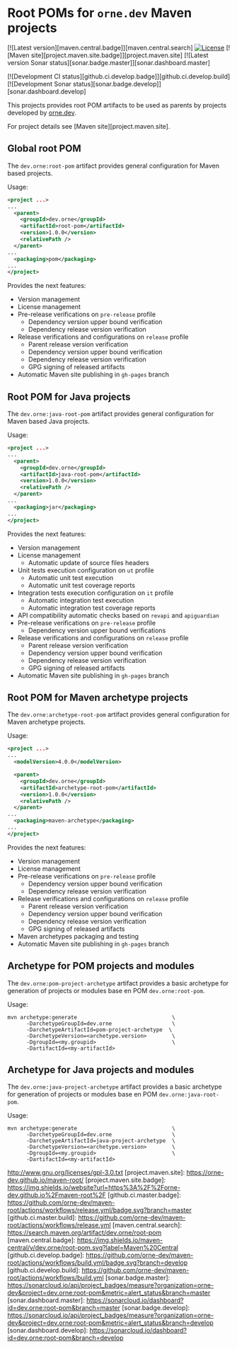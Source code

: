 # Root POMs for `orne.dev` Maven projects

[![Latest version][maven.central.badge]][maven.central.search]
[![License][project.license.badge]][project.license]
[![Maven site][project.maven.site.badge]][project.maven.site]
[![Latest version Sonar status][sonar.badge.master]][sonar.dashboard.master]

[![Development CI status][github.ci.develop.badge]][github.ci.develop.build]
[![Development Sonar status][sonar.badge.develop]][sonar.dashboard.develop]

This projects provides root POM artifacts to be used as parents by projects
developed by [orne.dev][orne.dev].

For project details see [Maven site][project.maven.site].

## Global root POM

The `dev.orne:root-pom` artifact provides general configuration for
Maven based projects.

Usage:

```xml
<project ...>
...
  <parent>
    <groupId>dev.orne</groupId>
    <artifactId>root-pom</artifactId>
    <version>1.0.0</version>
    <relativePath />
  </parent>
...
  <packaging>pom</packaging>
...
</project>
```

Provides the next features:

- Version management
- License management
- Pre-release verifications on `pre-release` profile
    - Dependency version upper bound verification
    - Dependency release version verification
- Release verifications and configurations on `release` profile
    - Parent release version verification
    - Dependency version upper bound verification
    - Dependency release version verification
    - GPG signing of released artifacts
- Automatic Maven site publishing in `gh-pages` branch

## Root POM for Java projects

The `dev.orne:java-root-pom` artifact provides general configuration for
Maven based Java projects.

Usage:

```xml
<project ...>
...
  <parent>
    <groupId>dev.orne</groupId>
    <artifactId>java-root-pom</artifactId>
    <version>1.0.0</version>
    <relativePath />
  </parent>
...
  <packaging>jar</packaging>
...
</project>
```

Provides the next features:

- Version management
- License management
    - Automatic update of source files headers
- Unit tests execution configuration on `ut` profile
    - Automatic unit test execution
    - Automatic unit test coverage reports
- Integration tests execution configuration on `it` profile
    - Automatic integration test execution
    - Automatic integration test coverage reports
- API compatibility automatic checks based on `revapi` and `apiguardian`
- Pre-release verifications on `pre-release` profile
    - Dependency version upper bound verifications
- Release verifications and configurations on `release` profile
    - Parent release version verification
    - Dependency version upper bound verification
    - Dependency release version verification
    - GPG signing of released artifacts
- Automatic Maven site publishing in `gh-pages` branch

## Root POM for Maven archetype projects

The `dev.orne:archetype-root-pom` artifact provides general configuration
for Maven archetype projects.

Usage:

```xml
<project ...>
...
  <modelVersion>4.0.0</modelVersion>

  <parent>
    <groupId>dev.orne</groupId>
    <artifactId>archetype-root-pom</artifactId>
    <version>1.0.0</version>
    <relativePath />
  </parent>
...
  <packaging>maven-archetype</packaging>
...
</project>
```

Provides the next features:

- Version management
- License management
- Pre-release verifications on `pre-release` profile
    - Dependency version upper bound verification
    - Dependency release version verification
- Release verifications and configurations on `release` profile
    - Parent release version verification
    - Dependency version upper bound verification
    - Dependency release version verification
    - GPG signing of released artifacts
- Maven archetypes packaging and testing
- Automatic Maven site publishing in `gh-pages` branch

## Archetype for POM projects and modules

The `dev.orne:pom-project-archetype` artifact provides a basic archetype
for generation of projects or modules base en POM `dev.orne:root-pom`.

Usage:


```shell
mvn archetype:generate                              \
      -DarchetypeGroupId=dev.orne                   \
      -DarchetypeArtifactId=pom-project-archetype  \
      -DarchetypeVersion=<archetype.version>        \
      -DgroupId=<my.groupid>                        \
      -DartifactId=<my-artifactId>
```

## Archetype for Java projects and modules

The `dev.orne:java-project-archetype` artifact provides a basic archetype
for generation of projects or modules base en POM `dev.orne:java-root-pom`.

Usage:


```shell
mvn archetype:generate                              \
      -DarchetypeGroupId=dev.orne                   \
      -DarchetypeArtifactId=java-project-archetype  \
      -DarchetypeVersion=<archetype.version>        \
      -DgroupId=<my.groupid>                        \
      -DartifactId=<my-artifactId>
```

[orne.dev]: https://orne.dev
[project.license]: http://www.gnu.org/licenses/gpl-3.0.txt
[project.license.badge]: https://img.shields.io/github/license/orne-dev/maven-root
http://www.gnu.org/licenses/gpl-3.0.txt
[project.maven.site]: https://orne-dev.github.io/maven-root/
[project.maven.site.badge]: https://img.shields.io/website?url=https%3A%2F%2Forne-dev.github.io%2Fmaven-root%2F
[github.ci.master.badge]: https://github.com/orne-dev/maven-root/actions/workflows/release.yml/badge.svg?branch=master
[github.ci.master.build]: https://github.com/orne-dev/maven-root/actions/workflows/release.yml
[maven.central.search]: https://search.maven.org/artifact/dev.orne/root-pom
[maven.central.badge]: https://img.shields.io/maven-central/v/dev.orne/root-pom.svg?label=Maven%20Central
[github.ci.develop.badge]: https://github.com/orne-dev/maven-root/actions/workflows/build.yml/badge.svg?branch=develop
[github.ci.develop.build]: https://github.com/orne-dev/maven-root/actions/workflows/build.yml
[sonar.badge.master]: https://sonarcloud.io/api/project_badges/measure?organization=orne-dev&project=dev.orne:root-pom&metric=alert_status&branch=master
[sonar.dashboard.master]: https://sonarcloud.io/dashboard?id=dev.orne:root-pom&branch=master
[sonar.badge.develop]: https://sonarcloud.io/api/project_badges/measure?organization=orne-dev&project=dev.orne:root-pom&metric=alert_status&branch=develop
[sonar.dashboard.develop]: https://sonarcloud.io/dashboard?id=dev.orne:root-pom&branch=develop
